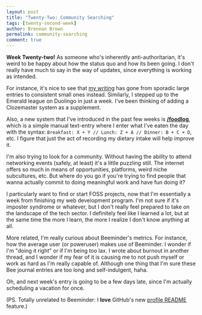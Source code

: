 ```yaml
---
layout: post
title: "Twenty-Two: Community Searching"
tags: [twenty-second-week]
author: Brennan Brown
permalink: community-searching
comment: true
---
```



**Week Twenty-two!** As someone who's inherently anti-authoritarian, it's weird to be happy about how the status quo and how its been going. I don't really have much to say in the way of updates, since everything is working as intended. 

For instance, it's nice to see that [my writing](https://beeminder.com/brennanbrown/writing) has gone from sporadic large entries to consistent small ones instead. Similarly, I stepped up to the Emerald league on Duolingo in just a week. I've been thinking of adding a Clozemaster system as a supplement. 

Also, a new system that I've introduced in the past few weeks is **[/foodlog](https://beeminder.com/brennanbrown)**, which is a simple manual text-entry where I enter what I've eaten the day with the syntax: `Breakfast: X + Y // Lunch: Z + A // Dinner: B + C + D`, etc. I figure that just the act of recording my dietary intake will help improve it.

I'm also trying to look for a community. Without having the ability to attend networking events (safely, at least) it's a little puzzling still. The internet offers so much in means of opportunities, platforms, weird niche subcultures, etc. But where do you go if you're trying to find people that wanna actually commit to doing meaningful work and have fun doing it? 

I particularly want to find or start FOSS projects, now that I'm essentially a week from finishing my web development program. I'm not sure if it's imposter syndrome or whatever, but I don't really feel prepared to take on the landscape of the tech sector. I definitely feel like I learned a lot, but at the same time the more I learn, the more I realize I don't know anything at all.

More related, I'm really curious about Beeminder's metrics. For instance, how the average user (or poweruser) makes use of Beeminder. I wonder if I'm "doing it right" or if I'm being too lax. I wrote about burnout in another thread, and I wonder if my fear of it is causing me to not push myself or work as hard as I'm really capable of. Although one thing that I'm sure these Bee journal entries are too long and self-indulgent, haha.

Oh, and next week's entry is going to be a few days late, since I'm actually scheduling a vacation for once.

(PS. Totally unrelated to Beeminder: I **love** GitHub's new [profile README](https://github.com/brennanbrown/) feature.)

